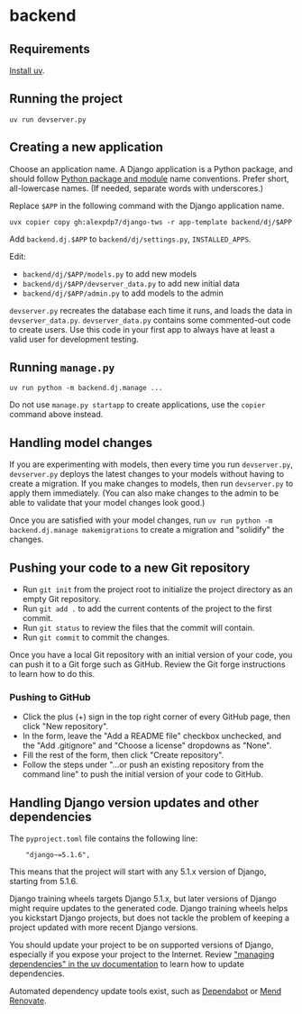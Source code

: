 # backend

## Requirements

[Install uv](https://docs.astral.sh/uv/getting-started/installation/).

## Running the project

```
uv run devserver.py
```

## Creating a new application

Choose an application name.
A Django application is a Python package, and should follow [Python package and module](https://peps.python.org/pep-0008/#package-and-module-names) name conventions.
Prefer short, all-lowercase names.
(If needed, separate words with underscores.)

Replace `$APP` in the following command with the Django application name.

```
uvx copier copy gh:alexpdp7/django-tws -r app-template backend/dj/$APP
```

Add `backend.dj.$APP` to `backend/dj/settings.py`, `INSTALLED_APPS`.

Edit:

* `backend/dj/$APP/models.py` to add new models
* `backend/dj/$APP/devserver_data.py` to add new initial data
* `backend/dj/$APP/admin.py` to add models to the admin

`devserver.py` recreates the database each time it runs, and loads the data in `devserver_data.py`.
`devserver_data.py` contains some commented-out code to create users.
Use this code in your first app to always have at least a valid user for development testing.

## Running `manage.py`

```
uv run python -m backend.dj.manage ...
```

Do not use `manage.py startapp` to create applications, use the `copier` command above instead.

## Handling model changes

If you are experimenting with models, then every time you run `devserver.py`, `devserver.py` deploys the latest changes to your models without having to create a migration.
If you make changes to models, then run `devserver.py` to apply them immediately.
(You can also make changes to the admin to be able to validate that your model changes look good.)

Once you are satisfied with your model changes, run `uv run python -m backend.dj.manage makemigrations` to create a migration and "solidify" the changes.

## Pushing your code to a new Git repository

* Run `git init` from the project root to initialize the project directory as an empty Git repository.
* Run `git add .` to add the current contents of the project to the first commit.
* Run `git status` to review the files that the commit will contain.
* Run `git commit` to commit the changes.

Once you have a local Git repository with an initial version of your code, you can push it to a Git forge such as GitHub.
Review the Git forge instructions to learn how to do this.

### Pushing to GitHub

* Click the plus (+) sign in the top right corner of every GitHub page, then click "New repository".
* In the form, leave the "Add a README file" checkbox unchecked, and the "Add .gitignore" and "Choose a license" dropdowns as "None".
* Fill the rest of the form, then click "Create repository".
* Follow the steps under "...or push an existing repository from the command line" to push the initial version of your code to GitHub.

## Handling Django version updates and other dependencies

The `pyproject.toml` file contains the following line:

```
    "django~=5.1.6",
```

This means that the project will start with any 5.1.x version of Django, starting from 5.1.6.

Django training wheels targets Django 5.1.x, but later versions of Django might require updates to the generated code.
Django training wheels helps you kickstart Django projects, but does not tackle the problem of keeping a project updated with more recent Django versions.

You should update your project to be on supported versions of Django, especially if you expose your project to the Internet.
Review ["managing dependencies" in the uv documentation](https://docs.astral.sh/uv/guides/projects/#managing-dependencies) to learn how to update dependencies.

Automated dependency update tools exist, such as [Dependabot](https://docs.github.com/en/code-security/dependabot) or [Mend Renovate](https://www.mend.io/renovate/).
